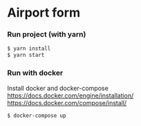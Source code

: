 # Airport form
### Run project (with yarn)

```sh
$ yarn install
$ yarn start
```

### Run with docker

Install docker and docker-compose
https://docs.docker.com/engine/installation/
https://docs.docker.com/compose/install/

```sh
$ docker-compose up
```
